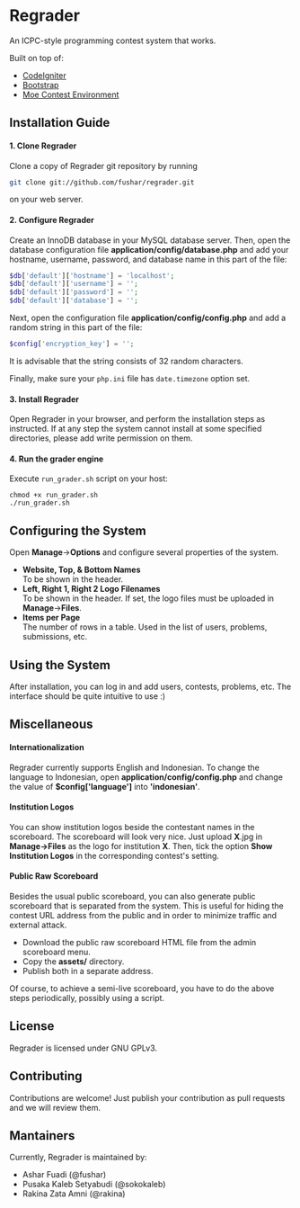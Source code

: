 Regrader
========

An ICPC-style programming contest system that works.

Built on top of:

- [CodeIgniter](https://ellislab.com/codeigniter)
- [Bootstrap](http://getbootstrap.com/)
- [Moe Contest Environment](http://www.ucw.cz/moe/)

Installation Guide
------------------------

#### 1. Clone Regrader

Clone a copy of Regrader git repository by running

```bash
git clone git://github.com/fushar/regrader.git
```

on your web server.

#### 2. Configure Regrader

Create an InnoDB database in your MySQL database server. Then, open the database configuration file **application/config/database.php** and add your hostname, username, password, and database name in this part of the file:

```php
$db['default']['hostname'] = 'localhost';
$db['default']['username'] = '';
$db['default']['password'] = '';
$db['default']['database'] = '';
```

Next, open the configuration file **application/config/config.php** and add a random string in this part of the file:

```php
$config['encryption_key'] = '';
```

It is advisable that the string consists of 32 random characters.

Finally, make sure your ``php.ini`` file has ``date.timezone`` option set.

#### 3. Install Regrader

Open Regrader in your browser, and perform the installation steps as instructed. If at any step the system cannot install at some specified directories, please add write permission on them.

#### 4. Run the grader engine

Execute `run_grader.sh` script on your host:

```
chmod +x run_grader.sh
./run_grader.sh
```

Configuring the System
----------------------

Open **Manage**->**Options** and configure several properties of the system.

- **Website, Top, & Bottom Names**  
To be shown in the header.
- **Left, Right 1, Right 2 Logo Filenames**  
To be shown in the header. If set, the logo files must be uploaded in **Manage**->**Files**.
- **Items per Page**  
The number of rows in a table. Used in the list of users, problems, submissions, etc.

Using the System
------------------

After installation, you can log in and add users, contests, problems, etc. The interface should be quite intuitive to use :)

Miscellaneous
-------------

#### Internationalization

Regrader currently supports English and Indonesian. To change the language to Indonesian, open **application/config/config.php** and change the value of **$config['language']** into **'indonesian'**.

#### Institution Logos

You can show institution logos beside the contestant names in the scoreboard. The scoreboard will look very nice. Just upload **X**.jpg in **Manage->Files** as the logo for institution **X**. Then, tick the option **Show Institution Logos** in the corresponding contest's setting.

#### Public Raw Scoreboard

Besides the usual public scoreboard, you can also generate public scoreboard that is separated from the system. This is useful for hiding the contest URL address from the public and in order to minimize traffic and external attack. 

- Download the public raw scoreboard HTML file from the admin scoreboard menu.
- Copy the **assets/** directory.
- Publish both in a separate address.

Of course, to achieve a semi-live scoreboard, you have to do the above steps periodically, possibly using a script.

License
-------

Regrader is licensed under GNU GPLv3.

Contributing
------------

Contributions are welcome! Just publish your contribution as pull requests and we will review them.

Mantainers
----------

Currently, Regrader is maintained by:

- Ashar Fuadi (@fushar)
- Pusaka Kaleb Setyabudi (@sokokaleb)
- Rakina Zata Amni (@rakina)
